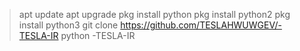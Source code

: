 > apt update 
> apt upgrade 
> pkg install python
> pkg install python2
> pkg install python3
> git clone https://github.com/TESLAHWUWGEV/-TESLA-IR
> python -TESLA-IR
